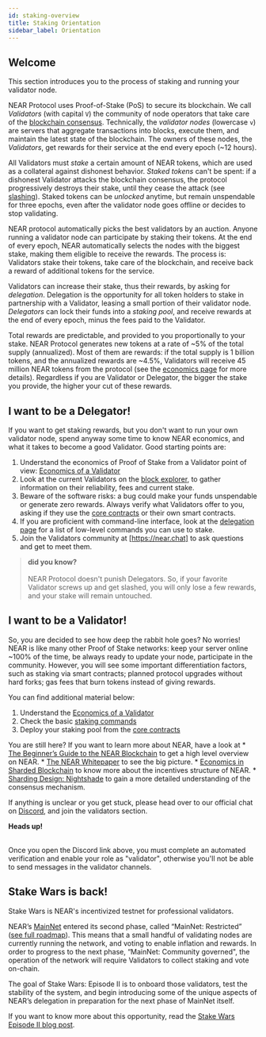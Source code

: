 ```yaml
---
id: staking-overview
title: Staking Orientation
sidebar_label: Orientation
---
```


## Welcome

This section introduces you to the process of staking and running your validator node.

NEAR Protocol uses Proof-of-Stake (PoS) to secure its blockchain. We call _Validators_ (with capital `V`) the community of node operators that take care of the [blockchain consensus](../integrator/faq#which-consensus-algorithm-does-near-use). Technically, the _validator nodes_ (lowercase `v`) are servers that aggregate transactions into blocks, execute them, and maintain the latest state of the blockchain. The owners of these nodes, the _Validators_, get rewards for their service at the end every epoch (\~12 hours).

All Validators must _stake_ a certain amount of NEAR tokens, which are used as a collateral against dishonest behavior. _Staked tokens_ can't be spent: if a dishonest Validator attacks the blockchain consensus, the protocol progressively destroys their stake, until they cease the attack (see [slashing](validator-faq#what-is-a-slashing-behavior)).
Staked tokens can be _unlocked_ anytime, but remain unspendable for three epochs, even after the validator node goes offline or decides to stop validating.

NEAR protocol automatically picks the best validators by an auction. Anyone running a validator node can participate by staking their tokens. At the end of every epoch, NEAR automatically selects the nodes with the biggest stake, making them eligible to receive the rewards. The process is: Validators stake their tokens, take care of the blockchain, and receive back a reward of additional tokens for the service.

Validators can increase their stake, thus their rewards, by asking for _delegation_. Delegation is the opportunity for all token holders to stake in partnership with a Validator, leasing a small portion of their validator node. _Delegators_ can lock their funds into a _staking pool_, and receive rewards at the end of every epoch, minus the fees paid to the Validator.

Total rewards are predictable, and provided to you proportionally to your stake. NEAR Protocol generates new tokens at a rate of \~5% of the total supply (annualized). Most of them are rewards: if the total supply is 1 billion tokens, and the annualized rewards are \~4.5%, Validators will receive 45 million NEAR tokens from the protocol (see the [economics page](/docs/validator/economics) for more details). Regardless if you are Validator or Delegator, the bigger the stake you provide, the higher your cut of these rewards. 


## I want to be a Delegator!
If you want to get staking rewards, but you don't want to run your own validator node, spend anyway some time to know NEAR economics, and what it takes to become a good Validator. Good starting points are:

1. Understand the economics of Proof of Stake from a Validator point of view: [Economics of a Validator](/docs/validator/economics)
2. Look at the current Validators on the [block explorer](https://explorer.near.org/nodes/validators), to gather information on their reliability, fees and current stake.
3. Beware of the software risks: a bug could make your funds unspendable or generate zero rewards. Always verify what Validators offer to you, asking if they use the [core contracts](https://github.com/near/core-contracts) or their own smart contracts.
4. If you are proficient with command-line interface, look at the [delegation page](/docs/validator/delegation) for a list of low-level commands you can use to stake.
5. Join the Validators community at [https://near.chat] to ask questions and get to meet them.

<blockquote class="info">
    <strong>did you know?</strong><br><br>
    NEAR Protocol doesn't punish Delegators. So, if your favorite Validator screws up and get slashed, you will only lose a few rewards, and your stake will remain untouched.
</blockquote>


## I want to be a Validator!
So, you are decided to see how deep the rabbit hole goes? No worries!
NEAR is like many other Proof of Stake networks: keep your server online \~100% of the time, be always ready to update your node, participate in the community.
However, you will see some important differentiation factors, such as staking via smart contracts; planned protocol upgrades without hard forks; gas fees that burn tokens instead of giving rewards.

You can find additional material below:

1. Understand the [Economics of a Validator](/docs/validator/economics)
2. Check the basic [staking commands](/docs/validator/staking)
3. Deploy your staking pool from the [core contracts](https://github.com/near/core-contracts)


You are still here? If you want to learn more about NEAR, have a look at
    * [The Beginner’s Guide to the NEAR Blockchain](https://near.org/blog/the-beginners-guide-to-the-near-blockchain/) to get a high level overview on NEAR.
    * [The NEAR Whitepaper](https://near.org/papers/the-official-near-white-paper) to see the big picture.
    * [Economics in Sharded Blockchain](https://near.org/papers/economics-in-sharded-blockchain/) to know more about the incentives structure of NEAR.
    * [Sharding Design: Nightshade](https://near.org/papers/nightshade) to gain a more detailed understanding of the consensus mechanism.

If anything is unclear or you get stuck, please head over to our official chat on [Discord](https://near.chat), and join the validators section. 

<strong>Heads up!</strong><br><br>

Once you open the Discord link above, you must complete an automated verification and enable your role as "validator", otherwise you'll not be able to send messages in the validator channels.

</blockquote>


## Stake Wars is back!

Stake Wars is NEAR's incentivized testnet for professional validators.

NEAR’s [MainNet](https://explorer.near.org/) entered its second phase, called “MainNet: Restricted” ([see full roadmap](https://near.ai/mainnet-roadmap)). This means that a small handful of validating nodes are currently running the network, and voting to enable inflation and rewards. In order to progress to the next phase, “MainNet: Community governed", the operation of the network will require Validators to collect staking and vote on-chain. 

The goal of Stake Wars: Episode II is to onboard those validators, test the stability of the system, and begin introducing some of the unique aspects of NEAR’s delegation in preparation for the next phase of MainNet itself.

If you want to know more about this opportunity, read the [Stake Wars Episode II blog post](https://near.org/blog/stake-wars-episode-ii/).

